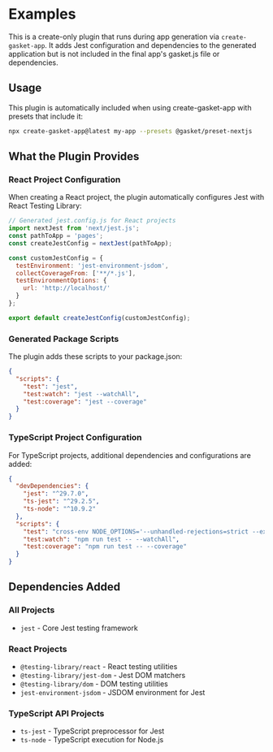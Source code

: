 # Examples

This is a create-only plugin that runs during app generation via `create-gasket-app`. It adds Jest configuration and dependencies to the generated application but is not included in the final app's gasket.js file or dependencies.

## Usage

This plugin is automatically included when using create-gasket-app with presets that include it:

```bash
npx create-gasket-app@latest my-app --presets @gasket/preset-nextjs
```

## What the Plugin Provides

### React Project Configuration

When creating a React project, the plugin automatically configures Jest with React Testing Library:

```js
// Generated jest.config.js for React projects
import nextJest from 'next/jest.js';
const pathToApp = 'pages';
const createJestConfig = nextJest(pathToApp);

const customJestConfig = {
  testEnvironment: 'jest-environment-jsdom',
  collectCoverageFrom: ['**/*.js'],
  testEnvironmentOptions: {
    url: 'http://localhost/'
  }
};

export default createJestConfig(customJestConfig);
```

### Generated Package Scripts

The plugin adds these scripts to your package.json:

```json
{
  "scripts": {
    "test": "jest",
    "test:watch": "jest --watchAll",
    "test:coverage": "jest --coverage"
  }
}
```

### TypeScript Project Configuration

For TypeScript projects, additional dependencies and configurations are added:

```json
{
  "devDependencies": {
    "jest": "^29.7.0",
    "ts-jest": "^29.2.5",
    "ts-node": "^10.9.2"
  },
  "scripts": {
    "test": "cross-env NODE_OPTIONS='--unhandled-rejections=strict --experimental-vm-modules' jest",
    "test:watch": "npm run test -- --watchAll",
    "test:coverage": "npm run test -- --coverage"
  }
}
```

## Dependencies Added

### All Projects
- `jest` - Core Jest testing framework

### React Projects
- `@testing-library/react` - React testing utilities
- `@testing-library/jest-dom` - Jest DOM matchers
- `@testing-library/dom` - DOM testing utilities
- `jest-environment-jsdom` - JSDOM environment for Jest

### TypeScript API Projects
- `ts-jest` - TypeScript preprocessor for Jest
- `ts-node` - TypeScript execution for Node.js
